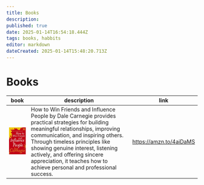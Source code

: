 ```yaml
---
title: Books
description: 
published: true
date: 2025-01-14T16:54:18.444Z
tags: books, habbits
editor: markdown
dateCreated: 2025-01-14T15:48:20.713Z
---
```


# Books

| book | description | link |
| ---- | ----------- | ----------- |
![how_to_wind_friends.png](/assets/books/how_to_wind_friends.png) |How to Win Friends and Influence People by Dale Carnegie provides practical strategies for building meaningful relationships, improving communication, and inspiring others. Through timeless principles like showing genuine interest, listening actively, and offering sincere appreciation, it teaches how to achieve personal and professional success.|https://amzn.to/4aiDaMS|
